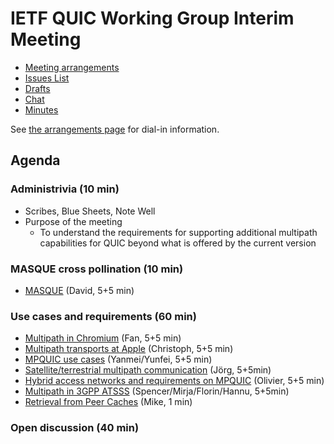 # IETF QUIC Working Group Interim Meeting

* [Meeting arrangements](arrangements.md)
* [Issues List](https://github.com/quicwg/base-drafts/issues)
* [Drafts](https://github.com/quicwg/base-drafts)
* [Chat](xmpp:quic@jabber.ietf.org?join)
* [Minutes](https://codimd.ietf.org/GxEFhWYFT6GTyMVjE2s65A)

See [the arrangements page](arrangements.md) for dial-in information.

## Agenda

### Administrivia (10 min)
  * Scribes, Blue Sheets, Note Well
  * Purpose of the meeting
    * To understand the requirements for supporting additional multipath
      capabilities for QUIC beyond what is offered by the current version

### MASQUE cross pollination (10 min)
  * [MASQUE](<MASQUE.pdf>) (David, 5+5 min)
  
### Use cases and requirements (60 min)
  * [Multipath in Chromium](<Multipath in Chromium.pdf>) (Fan, 5+5 min)
  * [Multipath transports at Apple](<Multipath transports at Apple.pdf>) (Christoph, 5+5 min)
  * [MPQUIC use cases](< MPQUIC use cases.pdf>) (Yanmei/Yunfei, 5+5 min)
  * [Satellite/terrestrial multipath communication](<Satellite-terrestrial multipath communication.pdf>) (Jörg, 5+5min)
  * [Hybrid access networks and requirements on MPQUIC](<Hybrid access networks and requirements on MPQUIC.pdf>) (Olivier, 5+5 min)
  * [Multipath in 3GPP ATSSS](<Multipath in 3GPP ATSSS.pdf>) (Spencer/Mirja/Florin/Hannu, 5+5min)
  * [Retrieval from Peer Caches](<Retrieval from Peer Caches.pdf>) (Mike, 1 min)

### Open discussion (40 min)
